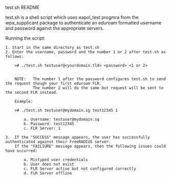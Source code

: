 test.sh README

test.sh is a shell script which uses eapol_test progmra from the wpa_supplicant package
to authenticate an eduroam formatted username and password against the appropriate servers.


Running the script:
    
    1. Start in the same directory as test.sh
    2. Enter the username, password and the number 1 or 2 after test.sh as follows:
    
        ># ./test.sh testuser@<yourdomain.tld> <password> <1 or 2>
        
        
        NOTE:   The number 1 after the password configures test.sh to send the request though your first eduroam FLR.
                The number 2 will do the same but request will be sent to the second FLR instead.
        
        Example:
            
        ># ./test.sh testuser@mydomain.sg test12345 1
        
            a. Username: testuser@mydomain.sg
            b. Password: test12345
            c. FLR Server: 1
            
    3.  If the "SUCCESS" message appears, the user has successfully authenticated against their FreeRADIUS server.
        If the "FAILIURE" message appears, then the following issues could have occurred:
            
            a. Mistyped user credentials
            b. User does not exist
            c. FLR Server active but not configured correctly
            d. FLR Server offline       
